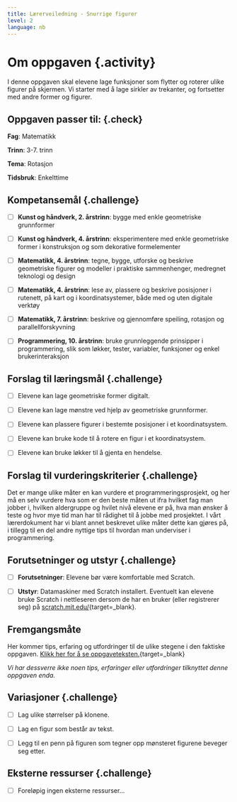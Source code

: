 ```yaml
---
title: Lærerveiledning - Snurrige figurer
level: 2
language: nb
---
```



# Om oppgaven {.activity}

I denne oppgaven skal elevene lage funksjoner som flytter og roterer ulike
figurer på skjermen. Vi starter med å lage sirkler av trekanter, og fortsetter
med andre former og figurer.

## Oppgaven passer til: {.check}

 __Fag__: Matematikk

__Trinn__: 3-7. trinn

__Tema__: Rotasjon

__Tidsbruk__: Enkelttime

## Kompetansemål {.challenge}

- [ ] __Kunst og håndverk, 2. årstrinn__: bygge med enkle geometriske
      grunnformer

- [ ] __Kunst og håndverk, 4. årstrinn__: eksperimentere med enkle geometriske
      former i konstruksjon og som dekorative formelementer

- [ ]  __Matematikk, 4. årstrinn__: tegne, bygge, utforske og beskrive
       geometriske figurer og modeller i praktiske sammenhenger, medregnet
       teknologi og design

- [ ]  __Matematikk, 4. årstrinn__: lese av, plassere og beskrive posisjoner i
       rutenett, på kart og i koordinatsystemer, både med og uten digitale
       verktøy

- [ ]  __Matematikk, 7. årstrinn__: beskrive og gjennomføre speiling, rotasjon
       og parallellforskyvning

- [ ]  __Programmering, 10. årstrinn__: bruke grunnleggende prinsipper i
       programmering, slik som løkker, tester, variabler, funksjoner og enkel
       brukerinteraksjon

## Forslag til læringsmål {.challenge}

- [ ] Elevene kan lage geometriske former digitalt.

- [ ] Elevene kan lage mønstre ved hjelp av geometriske grunnformer.

- [ ] Elevene kan plassere figurer i bestemte posisjoner i et koordinatsystem.

- [ ] Elevene kan bruke kode til å rotere en figur i et koordinatsystem.

- [ ] Elevene kan bruke løkker til å gjenta en hendelse.

## Forslag til vurderingskriterier {.challenge}

Det er mange ulike måter en kan vurdere et programmeringsprosjekt, og her må en
selv vurdere hva som er den beste måten ut ifra hvilket fag man jobber i,
hvilken aldergruppe og hvilet nivå elevene er på, hva man ønsker å teste og hvor
mye tid man har til rådighet til å jobbe med prosjektet. I vårt lærerdokument
har vi blant annet beskrevet ulike måter dette kan gjøres på, i tillegg til en
del andre nyttige tips til hvordan man underviser i programmering.

## Forutsetninger og utstyr {.challenge}

- [ ]  __Forutsetninger__: Elevene bør være komfortable med Scratch.

- [ ]  __Utstyr__: Datamaskiner med Scratch installert. Eventuelt kan elevene
       bruke Scratch i nettleseren dersom de har en bruker (eller registrerer
       seg) på [scratch.mit.edu/](http://scratch.mit.edu/){target=_blank}.

## Fremgangsmåte

Her kommer tips, erfaring og utfordringer til de ulike stegene i den faktiske
oppgaven. [Klikk her for å se
oppgaveteksten.](../snurrige_figurer/snurrige_figurer.html){target=_blank}

_Vi har dessverre ikke noen tips, erfaringer eller utfordringer tilknyttet denne
oppgaven enda._

## Variasjoner {.challenge}

- [ ] Lag ulike størrelser på klonene.

- [ ] Lag en figur som består av tekst.

- [ ] Legg til en penn på figuren som tegner opp mønsteret figurene beveger seg
      etter.

## Eksterne ressurser {.challenge}

- [ ] Foreløpig ingen eksterne ressurser...
